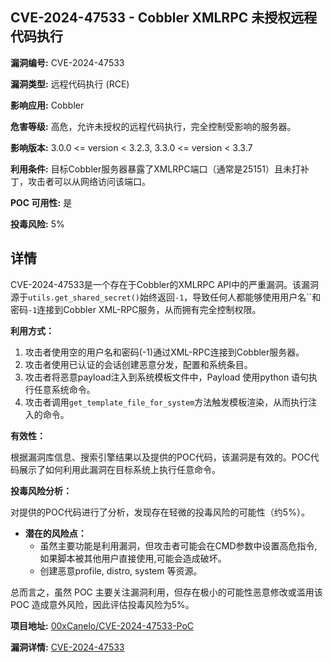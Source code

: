 ## CVE-2024-47533 - Cobbler XMLRPC 未授权远程代码执行

**漏洞编号:** CVE-2024-47533

**漏洞类型:** 远程代码执行 (RCE)

**影响应用:** Cobbler

**危害等级:** 高危，允许未授权的远程代码执行，完全控制受影响的服务器。

**影响版本:** 3.0.0 <= version < 3.2.3, 3.3.0 <= version < 3.3.7

**利用条件:** 目标Cobbler服务器暴露了XMLRPC端口（通常是25151）且未打补丁，攻击者可以从网络访问该端口。

**POC 可用性:** 是

**投毒风险:** 5%

## 详情

CVE-2024-47533是一个存在于Cobbler的XMLRPC API中的严重漏洞。该漏洞源于`utils.get_shared_secret()`始终返回`-1`，导致任何人都能够使用用户名``和密码`-1`连接到Cobbler XML-RPC服务，从而拥有完全控制权限。 

**利用方式：**

1.  攻击者使用空的用户名和密码(-1)通过XML-RPC连接到Cobbler服务器。
2.  攻击者使用已认证的会话创建恶意分发，配置和系统条目。
3.  攻击者将恶意payload注入到系统模板文件中，Payload 使用python 语句执行任意系统命令。
4.  攻击者调用`get_template_file_for_system`方法触发模板渲染，从而执行注入的命令。

**有效性：**

根据漏洞库信息、搜索引擎结果以及提供的POC代码，该漏洞是有效的。POC代码展示了如何利用此漏洞在目标系统上执行任意命令。

**投毒风险分析：**

对提供的POC代码进行了分析，发现存在轻微的投毒风险的可能性（约5%）。

*   **潜在的风险点：**
    *   虽然主要功能是利用漏洞，但攻击者可能会在CMD参数中设置高危指令,如果脚本被其他用户直接使用,可能会造成破坏。
    *   创建恶意profile, distro, system 等资源。

总而言之，虽然 POC 主要关注漏洞利用，但存在极小的可能性恶意修改或滥用该 POC 造成意外风险，因此评估投毒风险为5%。

**项目地址:** [00xCanelo/CVE-2024-47533-PoC](https://github.com/00xCanelo/CVE-2024-47533-PoC)

**漏洞详情:** [CVE-2024-47533](https://nvd.nist.gov/vuln/detail/CVE-2024-47533)